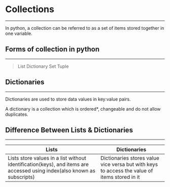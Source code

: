 # Collections
---
In python, a collection can be referred to as a set of items stored together in one variable.


## Forms of collection in python
---
> List
> Dictionary
> Set
> Tuple

## Dictionaries
---
Dictionaries are used to store data values in key:value pairs.

A dictionary is a collection which is ordered*, changeable and do not allow duplicates.


## Difference Between Lists & Dictionaries
---

|Lists|Dictionaries|
| ---- | ---- |
| Lists store values in a list without identification(keys), and items are accessed using index(also known as subscripts)| Dictionaries stores value vice versa but with keys to access the value of items stored in it |